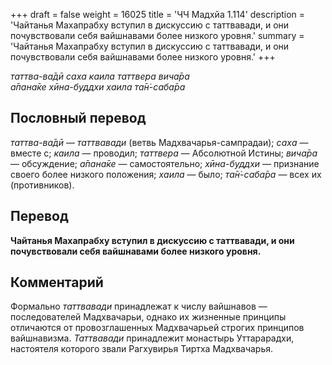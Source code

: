 +++
draft = false
weight = 16025
title = 'ЧЧ Мадхйа 1.114'
description = 'Чайтанья Махапрабху вступил в дискуссию с таттвавади, и они почувствовали себя вайшнавами более низкого уровня.'
summary = 'Чайтанья Махапрабху вступил в дискуссию с таттвавади, и они почувствовали себя вайшнавами более низкого уровня.'
+++

_таттва-ва̄дӣ саха каила таттвера вича̄ра  
а̄пана̄ке хӣна-буддхи хаила та̄н̇-саба̄ра_

## Пословный перевод

_таттва_\-_ва̄дӣ_ — _таттвавади_ (ветвь Мадхвачарья-сампрадаи); _саха_ — вместе с; _каила_ — проводил; _таттвера_ — Абсолютной Истины; _вича̄ра_ — обсуждение; _а̄пана̄ке_ — самостоятельно; _хӣна_\-_буддхи_ — признание своего более низкого положения; _хаила_ — было; _та̄н̇_\-_саба̄ра_ — всех их (противников).

## Перевод

**Чайтанья Махапрабху вступил в дискуссию с таттвавади, и они почувствовали себя вайшнавами более низкого уровня.**

## Комментарий

Формально _таттвавади_ принадлежат к числу вайшнавов — последователей Мадхвачарьи, однако их жизненные принципы отличаются от провозглашенных Мадхвачарьей строгих принципов вайшнавизма. _Таттвавади_ принадлежит монастырь Уттарарадхи, настоятеля которого звали Рагхувирья Тиртха Мадхвачарья.
